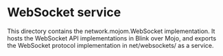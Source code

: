 # WebSocket service

This directory contains the network.mojom.WebSocket implementation. It hosts
the WebSocket API implementations in Blink over Mojo, and exports the WebSocket
protocol implementation in net/websockets/ as a service.
